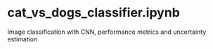 # cat_vs_dogs_classifier.ipynb

Image classification with CNN, performance metrics and uncertainty estimation
